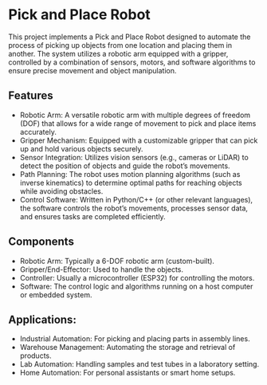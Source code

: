 # Pick and Place Robot

This project implements a Pick and Place Robot designed to automate the process of picking up objects from one location and placing them in another. The system utilizes a robotic arm equipped with a gripper, controlled by a combination of sensors, motors, and software algorithms to ensure precise movement and object manipulation.


## Features

- Robotic Arm: A versatile robotic arm with multiple degrees of freedom (DOF) that allows for a wide range of movement to pick and place items accurately.
- Gripper Mechanism: Equipped with a customizable gripper that can pick up and hold various objects securely.
- Sensor Integration: Utilizes vision sensors (e.g., cameras or LiDAR) to detect the position of objects and guide the robot’s movements.
- Path Planning: The robot uses motion planning algorithms (such as inverse kinematics) to determine optimal paths for reaching objects while avoiding obstacles.
- Control Software: Written in Python/C++ (or other relevant languages), the software controls the robot’s movements, processes sensor data, and ensures tasks are completed efficiently.

## Components
- Robotic Arm: Typically a 6-DOF robotic arm (custom-built).
- Gripper/End-Effector: Used to handle the objects.
- Controller: Usually a microcontroller (ESP32) for controlling the motors.
- Software: The control logic and algorithms running on a host computer or embedded system.
## Applications:
- Industrial Automation: For picking and placing parts in assembly lines.
- Warehouse Management: Automating the storage and retrieval of products.
- Lab Automation: Handling samples and test tubes in a laboratory setting.
- Home Automation: For personal assistants or smart home setups.